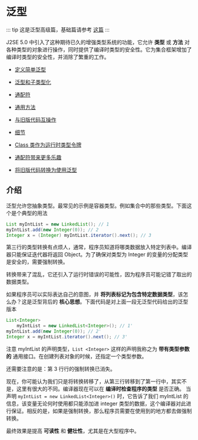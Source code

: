 # 泛型
::: tip
这是泛型高级篇，基础篇请参考 [这篇](java/generics/)
:::

J2SE 5.0 中引入了这种期待已久的增强类型系统的功能，它允许 **类型** 或 **方法** 对各种类型的对象进行操作，同时提供了编译时类型的安全性。它为集合框架增加了编译时类型的安全性，并消除了繁重的工作。

- [定义简单泛型](./simple.md)

- [泛型和子类型化](./subtype.md)

- [通配符](./wildcards.md)

- [通用方法](./methods.md)

- [与旧版代码互操作](./legacy.md)

- [细节](./fineprint.md)

- [Class 类作为运行时类型令牌](./literals.md)

- [通配符带来更多乐趣](./morefun.md)

- [将旧版代码转换为使用泛型](./convert.md)

## 介绍

泛型允许您抽象类型。最常见的示例是容器类型。例如集合中的那些类型。下面这个是个典型的用法

```java
List myIntList = new LinkedList(); // 1
myIntList.add(new Integer(0)); // 2
Integer x = (Integer) myIntList.iterator().next(); // 3  
```

第三行的类型转换有点烦人，通常，程序员知道将哪类数据放入特定列表中。编译器只能保证迭代器将返回 Object。为了确保对类型为 Integer 的变量的分配类型是安全的，需要强制转换。

转换带来了混乱，它还引入了运行时错误的可能性，因为程序员可能记错了取出的数据类型。

如果程序员可以实际表达自己的意图，并 **将列表标记为包含特定数据类型**，该怎么办？这是泛型背后的 **核心思想**。下面代码是对上面一段无泛型代码给出的泛型版本

```java
List<Integer> 
    myIntList = new LinkedList<Integer>(); // 1'
myIntList.add(new Integer(0)); // 2'
Integer x = myIntList.iterator().next(); // 3'
```

注意 myIntList 的声明类型，`List <Integer>` 这样的声明我称之为 **带有类型参数的** 通用接口。在创建列表对象的时候，还指定一个类型参数。

还需要注意的是：第 3 行行的强制转换已消失。

现在，你可能认为我们只是将转换转移了，从第三行转移到了第一行中，其实不是，这里有很大的不同。编译器现在可以在 **编译时检查程序的类型** 是否正确。 当声明  `myIntList = new LinkedList<Integer>()` 时，它告诉了我们 myIntList 的信息，该变量无论何时使用都只能添加进 integer 类型的数据，这个编译器对此进行保证。相反的是，如果是强制转换，那么程序员需要在使用到的地方都去做强制转换。

最终效果是提高 **可读性** 和 **健壮性**，尤其是在大型程序中。
